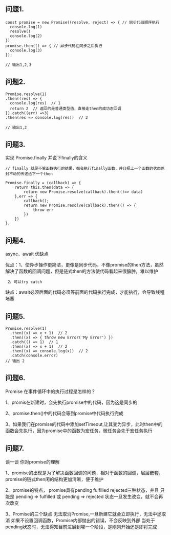 ## 问题1.
```
const promise = new Promise((resolve, reject) => { // 同步代码顺序执行
  console.log(1)
  resolve()
  console.log(2)
})
promise.then(() => { // 异步代码在同步之后执行
  console.log(3)
});

// 输出1,2,3
```




## 问题2.
```
Promise.resolve(1)
.then((res) => {
  console.log(res)  // 1
  return 2  // 返回的是普通类型值，直接走then的成功态回调
}).catch((err) =>3)
.then(res => console.log(res))  // 2

// 输出1,2
```


## 问题3.

实现 Promise.finally 并说下finally的含义
```
// finally 就是不管函数执行的结果，都会执行finally函数，并且把上一个函数的状态原封不动的传递给下一个then

Promise.finally = (callback) => {
    return this.then(data => {
        return new Promise.resolve(callback).then(()=> data)
    },err => {
        callback();
        return new Promise.resolve(callback).then(() => {
            throw err
        })
    })
};
```


## 问题4.

async、await 优缺点

优点：1、使异步操作更简洁，更像是同步代码，不像promise的then方法，虽然解决了函数的回调问题，但是链式then的方法使代码看起来很臃肿，难以维护

     2、可以try catch

缺点：await必须后面的代码必须等前面的代码执行完成，才能执行，会导致线程堵塞


## 问题5.
```
Promise.resolve(1)
  .then((x) => x + 1)  // 2
  .then((x) => { throw new Error('My Error') })
  .catch(() => 1)  // 1
  .then((x) => x + 1)  // 2
  .then((x) => console.log(x))  // 2
  .catch(console.error)
// 输出 2
```


## 问题6.

Promise 在事件循环中的执行过程是怎样的？

1、promis在新建时，会先执行promise中的代码，因为这是同步的

2、promise.then()中的代码会等到promise中代码执行完成

3、如果我们在promise的代码中添加setTimeout,让其变为异步，此时then中的函数会先执行，因为promise中的函数为宏任务，微任务会先于宏任务执行



## 问题7.

谈一谈 你对promise的理解

1、promise的出现是为了解决函数回调的问题，相对于函数的回调，层层嵌套，promise的链式then闲的结构更加清晰，便于维护

2、promise的特点，
    promise具有pending fulfilled rejected三种状态，并且
    只能是 pending => fulfilled
       或 pending => rejected
    状态一旦发生改变，就不会再次改变

3、Promise的三个缺点
   无法取消Promise,一旦新建它就会立即执行，无法中途取消
   如果不设置回调函数，Promise内部抛出的错误，不会反映到外部
   当处于pending状态时，无法得知目前进展到哪一个阶段，是刚刚开始还是即将完成
